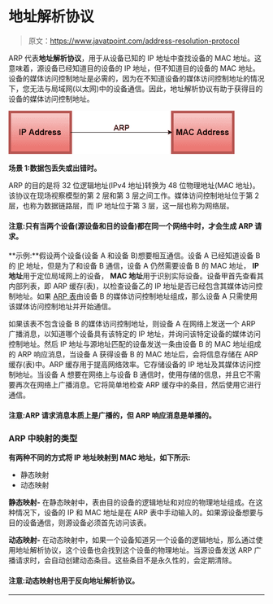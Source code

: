 # 地址解析协议

> 原文：<https://www.javatpoint.com/address-resolution-protocol>

ARP 代表**地址解析协议**，用于从设备已知的 IP 地址中查找设备的 MAC 地址。这意味着，源设备已经知道目的设备的 IP 地址，但不知道目的设备的 MAC 地址。设备的媒体访问控制地址是必需的，因为在不知道设备的媒体访问控制地址的情况下，您无法与局域网(以太网)中的设备通信。因此，地址解析协议有助于获得目的设备的媒体访问控制地址。

![Address Resolution Protocol (ARP)](img/f2709961681d583ac4ec20f8831f2e3d.png)

**场景 1:数据包丢失或出错时。**

ARP 的目的是将 32 位逻辑地址(IPv4 地址)转换为 48 位物理地址(MAC 地址)。该协议在现场视察模型的第 2 层和第 3 层之间工作。媒体访问控制地址位于第 2 层，也称为数据链路层，而 IP 地址位于第 3 层，这一层也称为网络层。

#### 注意:只有当两个设备(源设备和目的设备)都在同一个网络中时，才会生成 ARP 请求。

**示例:**假设两个设备(设备 A 和设备 B)想要相互通信。设备 A 已经知道设备 B 的 [IP](https://www.javatpoint.com/ip-full-form) 地址，但是为了和设备 B 通信，设备 A 仍然需要设备 B 的 MAC 地址， **IP 地址**用于定位局域网上的设备， **MAC 地址**用于识别实际设备。设备甲首先查看其内部列表，即 ARP 缓存(表)，以检查设备乙的 IP 地址是否已经包含其媒体访问控制地址。如果 [ARP 表](https://www.javatpoint.com/arp-table)由设备 B 的媒体访问控制地址组成，那么设备 A 只需使用该媒体访问控制地址并开始通信。

如果该表不包含设备 B 的媒体访问控制地址，则设备 A 在网络上发送一个 ARP 广播消息，以知道哪个设备具有该特定的 IP 地址，并询问该特定设备的媒体访问控制地址。然后 IP 地址与源地址匹配的设备发送一条由设备 B 的 MAC 地址组成的 ARP 响应消息，当设备 A 获得设备 B 的 MAC 地址后，会将信息存储在 ARP 缓存(表)中。ARP 缓存用于提高网络效率。它存储设备的 IP 地址及其媒体访问控制地址。当设备 A 想要在网络上与设备 B 通信时，使用存储的信息，并且它不需要再次在网络上广播消息。它将简单地检查 ARP 缓存中的条目，然后使用它进行通信。

#### 注意:ARP 请求消息本质上是广播的，但 ARP 响应消息是单播的。

### ARP 中映射的类型

**有两种不同的方式将 IP 地址映射到 MAC 地址，如下所示:**

*   静态映射
*   动态映射

**静态映射-** 在静态映射中，表由目的设备的逻辑地址和对应的物理地址组成。在这种情况下，设备的 IP 和 MAC 地址是在 ARP 表中手动输入的。如果源设备想要与目的设备通信，则源设备必须首先访问该表。

**动态映射-** 在动态映射中，如果一个设备知道另一个设备的逻辑地址，那么通过使用地址解析协议，这个设备也会找到这个设备的物理地址。当源设备发送 ARP 广播请求时，会自动创建动态条目。这些条目不是永久性的，会定期清除。

#### 注意:动态映射也用于反向地址解析协议。

* * *